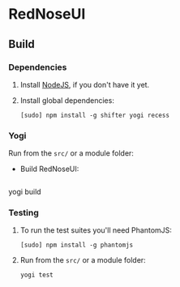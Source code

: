 # RedNoseUI

## Build

### Dependencies

1. Install [NodeJS](http://nodejs.org), if you don't have it yet.

2. Install global dependencies:

    ```
    [sudo] npm install -g shifter yogi recess

### Yogi

Run from the `src/` or a module folder:

* Build RedNoseUI:

    ```
yogi build

### Testing

1.  To run the test suites you'll need PhantomJS:

    ```
    [sudo] npm install -g phantomjs

2. Run from the `src/` or a module folder:

    ```
    yogi test
